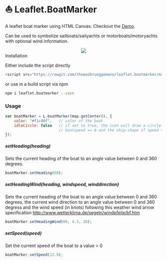 # ⛵️ Leaflet.BoatMarker

A leaflet boat marker using HTML Canvas.
Checkout the [Demo](http://thomasbrueggemann.github.io/leaflet.boatmarker/).

Can be used to symbolize sailboats/sailyachts or motorboats/motoryachts with optional wind information.

<center>
	<img src="http://i.imgur.com/KYZaG8C.png" />
</center

### Installation

Either include the script directly

```javascript
<script src="https://rawgit.com/thomasbrueggemann/leaflet.boatmarker/master/leaflet.boatmarker.min.js"></script>
```

or use in a build script via npm

```bash
npm i leaflet.boatmarker --save
```

### Usage

```javascript
var boatMarker = L.boatMarker(map.getCenter(), {
  	color: "#f1c40f", 	// color of the boat
	idleCircle: false	// if set to true, the icon will draw a circle if
						// boatspeed == 0 and the ship-shape if speed > 0
});
```

##### setHeading(heading)

Sets the current heading of the boat to an angle value between 0 and 360 degrees.

```javascript
boatMarker.setHeading(60);
```

##### setHeadingWind(heading, windspeed, winddirection)

Sets the current heading of the boat to an angle value between 0 and 360 degrees,
the current wind direction to an angle value between 0 and 360 degress and the wind
speed (in knots) following this weather wind arrow specification http://www.wetterklima.de/segeln/windpfeile/bf.htm

```javascript
boatMarker.setHeadingWind(60, 4.5, 20);
```

##### setSpeed(speed)

Set the current speed of the boat to a value > 0

```javascript
boatMarker.setSpeed(12.9);
```
